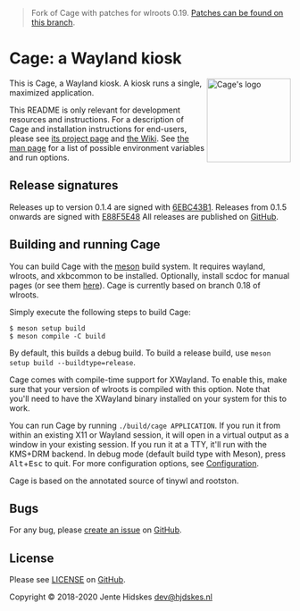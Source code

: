 > Fork of Cage with patches for wlroots 0.19. [Patches can be found on this branch](https://github.com/ZirixCZ/cage-19-dev/tree/wlroots-0.19).
# Cage: a Wayland kiosk

<img src="https://www.hjdskes.nl/img/projects/cage/cage.svg" alt="Cage's logo" width="150px" align="right">

This is Cage, a Wayland kiosk. A kiosk runs a single, maximized
application.

This README is only relevant for development resources and instructions. For a
description of Cage and installation instructions for end-users, please see
[its project page](https://www.hjdskes.nl/projects/cage) and [the
Wiki](https://github.com/cage-kiosk/cage/wiki/).
See [the man page](./cage.1.scd) for a list of possible environment variables and run options.

## Release signatures

Releases up to version 0.1.4 are signed with [6EBC43B1](http://keys.gnupg.net/pks/lookup?op=vindex&fingerprint=on&search=0x37C445296EBC43B1). Releases from 0.1.5 onwards are signed with
[E88F5E48](https://keys.openpgp.org/search?q=34FF9526CFEF0E97A340E2E40FDE7BE0E88F5E48)
All releases are published on [GitHub](https://github.com/cage-kiosk/cage/releases).

## Building and running Cage

You can build Cage with the [meson](https://mesonbuild.com/) build system. It
requires wayland, wlroots, and xkbcommon to be installed. Optionally, install
scdoc for manual pages (or see them [here](https://github.com/cage-kiosk/cage/cage1.scd)). Cage is currently based on branch 0.18 of wlroots.

Simply execute the following steps to build Cage:

```
$ meson setup build
$ meson compile -C build
```

By default, this builds a debug build. To build a release build, use `meson
setup build --buildtype=release`.

Cage comes with compile-time support for XWayland. To enable this, make sure
that your version of wlroots is compiled with this option. Note that you'll
need to have the XWayland binary installed on your system for this to work.

You can run Cage by running `./build/cage APPLICATION`. If you run it from
within an existing X11 or Wayland session, it will open in a virtual output as
a window in your existing session. If you run it at a TTY, it'll run with the
KMS+DRM backend. In debug mode (default build type with Meson), press
<kbd>Alt</kbd>+<kbd>Esc</kbd> to quit. For more configuration options, see
[Configuration](https://github.com/cage-kiosk/cage/wiki/Configuration).

Cage is based on the annotated source of tinywl and rootston.

## Bugs

For any bug, please [create an
issue](https://github.com/cage-kiosk/cage/issues/new) on
[GitHub](https://github.com/cage-kiosk/cage).

## License

Please see
[LICENSE](https://github.com/cage-kiosk/cage/blob/master/LICENSE) on
[GitHub](https://github.com/cage-kiosk/cage).

Copyright © 2018-2020 Jente Hidskes <dev@hjdskes.nl>
